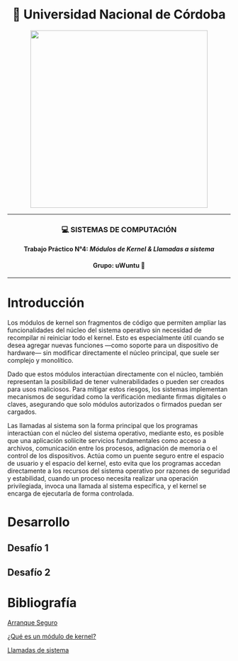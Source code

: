 <h1 align="center">📘 Universidad Nacional de Córdoba</h1>

<p align="center">
  <img src="https://cybersecurityhub.cordoba.gob.ar/wp-content/uploads/2022/02/FCEFyN-Duotono_tagline-Javier-Jorge.png" width="400"/>
</p>

---

<h3 align="center">💻 SISTEMAS DE COMPUTACIÓN</h3>
<h4 align="center">Trabajo Práctico N°4: <em>Módulos de Kernel & Llamadas a sistema</em></h4>
<h4 align="center">Grupo: <strong>uWuntu</strong> 🚀</h4>

---

# Introducción

Los módulos de kernel son fragmentos de código que permiten ampliar las funcionalidades del núcleo del sistema operativo sin necesidad de recompilar ni reiniciar todo el kernel. Esto es especialmente útil cuando se desea agregar nuevas funciones —como soporte para un dispositivo de hardware— sin modificar directamente el núcleo principal, que suele ser complejo y monolítico. 

Dado que estos módulos interactúan directamente con el núcleo, también representan la posibilidad de tener vulnerabilidades o pueden ser creados para usos maliciosos. Para mitigar estos riesgos, los sistemas implementan mecanismos de seguridad como la verificación mediante firmas digitales o claves, asegurando que solo módulos autorizados o firmados puedan ser cargados.

Las llamadas al sistema son la forma principal que los programas interactúan con el núcleo del sistema operativo, mediante esto, es posible que una aplicación soliicite servicios fundamentales como acceso a archivos, comunicación entre los procesos, adignación de memoria o el control de los dispositivos. Actúa como un puente seguro entre el espacio de usuario y el espacio del kernel, esto evita que los programas accedan directamente a los recursos del sistema operativo por razones de seguridad y estabilidad, cuando un proceso necesita realizar una operación privilegiada,  invoca una llamada al sistema específica, y el kernel se encarga de ejecutarla de forma controlada.

# Desarrollo

## Desafío 1

## Desafío 2

# Bibliografía
 [Arranque Seguro](https://docs.redhat.com/es/documentation/red_hat_enterprise_linux/8/html/managing_monitoring_and_updating_the_kernel/signing-kernel-modules-for-secure-boot_managing-kernel-modules)

 [¿Qué es un módulo de kernel?](https://sysprog21.github.io/lkmpg/#what-is-a-kernel-module)
 
 [Llamadas de sistema](https://opensource.com/article/19/10/strace)